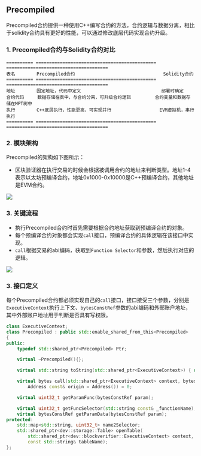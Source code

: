 ## Precompiled

Precompiled合约提供一种使用C++编写合约的方法，合约逻辑与数据分离，相比于solidity合约具有更好的性能，可以通过修改底层代码实现合约升级。

### 1. Precompiled合约与Solidity合约对比

```eval_rst
========== ============================================= ======================================
表名        Precompiled合约                                 Solidity合约
========== ============================================= ======================================
地址        固定地址，代码中定义                              部署时确定
合约代码     数据存储在表中，与合约分离，可升级合约逻辑         合约变量和数据存储在MPT树中
执行        C++底层执行，性能更高，可实现并行                  EVM虚拟机，串行执行
========== ============================================= ======================================
```

### 2. 模块架构

Precompiled的架构如下图所示：
- 区块验证器在执行交易的时候会根据被调用合约的地址来判断类型。地址1-4表示以太坊预编译合约，地址0x1000-0x10000是C++预编译合约，其他地址是EVM合约。

![](../../../images/precompiled/architecture.png)

### 3. 关键流程
- 执行Precompiled合约时首先需要根据合约地址获取到预编译合约的对象。
- 每个预编译合约对象都会实现`call`接口，预编译合约的具体逻辑在该接口中实现。
- `call`根据交易的abi编码，获取到`Function Selector`和参数，然后执行对应的逻辑。

![](../../../images/precompiled/process.png)

### 3. 接口定义

每个Precompiled合约都必须实现自己的`call`接口，接口接受三个参数，分别是`ExecutiveContext`执行上下文、`bytesConstRef`参数的abi编码和外部账户地址，其中外部账户地址用于判断是否具有写权限。
```cpp
class ExecutiveContext;
class Precompiled : public std::enable_shared_from_this<Precompiled>
{
public:
    typedef std::shared_ptr<Precompiled> Ptr;

    virtual ~Precompiled(){};

    virtual std::string toString(std::shared_ptr<ExecutiveContext>) { return ""; }

    virtual bytes call(std::shared_ptr<ExecutiveContext> context, bytesConstRef param,
        Address const& origin = Address()) = 0;

    virtual uint32_t getParamFunc(bytesConstRef param);

    virtual uint32_t getFuncSelector(std::string const& _functionName);
    virtual bytesConstRef getParamData(bytesConstRef param);
protected:
    std::map<std::string, uint32_t> name2Selector;
    std::shared_ptr<dev::storage::Table> openTable(
        std::shared_ptr<dev::blockverifier::ExecutiveContext> context,
        const std::string& tableName);
};
```
